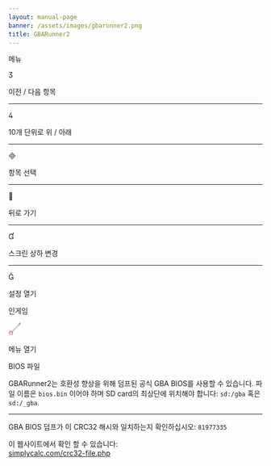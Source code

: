 ```yaml
---
layout: manual-page
banner: /assets/images/gbarunner2.png
title: GBARunner2
---
```


<div class="section-title">메뉴</div>
<div class="section-body">
    <div class="button-action-group">
        <p class="button-action button">&#xE07D;</p>
        <p class="button-action-text">이전 / 다음 항목</p>
    </div>
    <hr>
    <div class="button-action-group">
        <p class="button-action button">&#xE07E;</p>
        <p class="button-action-text">10개 단위로 위 / 아래</p>
    </div>
    <hr>
    <div class="button-action-group">
        <p class="button-action button">&#xE000;</p>
        <p class="button-action-text">항목 선택</p>
    </div>
    <hr>
    <div class="button-action-group">
        <p class="button-action button">&#xE001;</p>
        <p class="button-action-text">뒤로 가기</p>
    </div>
    <hr>
    <div class="button-action-group">
        <p class="button-action button">&#xE004;</p>
        <p class="button-action-text">스크린 상하 변경</p>
    </div>
    <hr>
    <div class="button-action-group">
        <p class="button-action button">&#xE005;</p>
        <p class="button-action-text">설정 열기</p>
    </div>
</div>
<div class="section-title">인게임</div>
<div class="section-body">
    <div class="button-action-group">
        <p class="button-action"><img src="/assets/images/tap.png" alt="터치 스크린을 누르세요"></p>
        <p class="button-action-text">메뉴 열기</p>
    </div>
</div>
<div class="section-title">BIOS 파일</div>
<div class="section-body">
    <p>
        GBARunner2는 호환성 향상을 위해 덤프된 공식 GBA BIOS를 사용할 수 있습니다. 파일 이름은 <code>bios.bin</code> 이어야 하며 SD card의 최상단에 위치해야 합니다: <code>sd:/gba</code> 혹은 <code>sd:/_gba</code>.
    </p>
    <hr>
    <p>
        GBA BIOS 덤프가 이 CRC32 해시와 일치하는지 확인하십시오: <code>81977335</code>
    </p>
    <p>
        이 웹사이트에서 확인 할 수 있습니다:<br><a href="https://simplycalc.com/crc32-file.php">simplycalc.com/crc32-file.php</a>
    </p>
</div>
